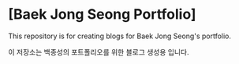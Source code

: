 # [Baek Jong Seong Portfolio]

This repository is for creating blogs for Baek Jong Seong's portfolio.

이 저장소는 백종성의 포트폴리오를 위한 블로그 생성용 입니다.
